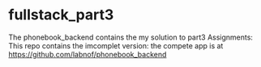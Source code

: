 # fullstack_part3
The phonebook_backend contains the my solution to part3 Assignments: This repo contains the imcomplet version: the compete app is at https://github.com/labnof/phonebook_backend
